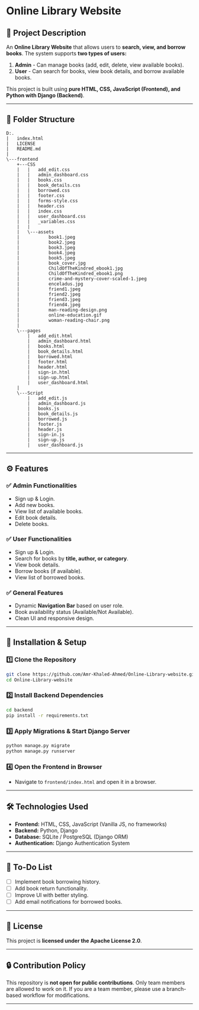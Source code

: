 # Online Library Website

## 📌 Project Description

An **Online Library Website** that allows users to **search, view, and borrow books**. The system supports **two types of users:**

1. **Admin** - Can manage books (add, edit, delete, view available books).
2. **User** - Can search for books, view book details, and borrow available books.

This project is built using **pure HTML, CSS, JavaScript (Frontend), and Python with Django (Backend)**.

---

## 📁 Folder Structure

```
D:.
|   index.html
|   LICENSE
|   README.md
|
\---frontend
    +---CSS
    |   |   add_edit.css
    |   |   admin_dashboard.css
    |   |   books.css
    |   |   book_details.css
    |   |   borrowed.css
    |   |   footer.css
    |   |   forms-style.css
    |   |   header.css
    |   |   index.css
    |   |   user_dashboard.css
    |   |   _variables.css
    |   |
    |   \---assets
    |           book1.jpeg
    |           book2.jpeg
    |           book3.jpeg
    |           book4.jpeg
    |           book5.jpeg
    |           book_cover.jpg
    |           ChildOfTheKindred_ebook1.jpg
    |           ChildOfTheKindred_ebook1.png
    |           crime-and-mystery-cover-scaled-1.jpeg
    |           enceladus.jpg
    |           friend1.jpeg
    |           friend2.jpeg
    |           friend3.jpeg
    |           friend4.jpeg
    |           man-reading-design.png
    |           online-education.gif
    |           woman-reading-chair.png
    |
    \---pages
        |   add_edit.html
        |   admin_dashboard.html
        |   books.html
        |   book_details.html
        |   borrowed.html
        |   footer.html
        |   header.html
        |   sign-in.html
        |   sign-up.html
        |   user_dashboard.html
    |
    \---Script
        |   add_edit.js
        |   admin_dashboard.js
        |   books.js
        |   book_details.js
        |   borrowed.js
        |   footer.js
        |   header.js
        |   sign-in.js
        |   sign-up.js
        |   user_dashboard.js
```

---

## ⚙️ Features

### ✅ **Admin Functionalities**

- Sign up & Login.
- Add new books.
- View list of available books.
- Edit book details.
- Delete books.

### ✅ **User Functionalities**

- Sign up & Login.
- Search for books by **title, author, or category**.
- View book details.
- Borrow books (if available).
- View list of borrowed books.

### ✅ **General Features**

- Dynamic **Navigation Bar** based on user role.
- Book availability status (Available/Not Available).
- Clean UI and responsive design.

---

## 🔧 Installation & Setup

### **1️⃣ Clone the Repository**

```sh
git clone https://github.com/Amr-Khaled-Ahmed/Online-Library-website.git
cd Online-Library-website
```

### **2️⃣ Install Backend Dependencies**

```sh
cd backend
pip install -r requirements.txt
```

### **3️⃣ Apply Migrations & Start Django Server**

```sh
python manage.py migrate
python manage.py runserver
```

### **4️⃣ Open the Frontend in Browser**

- Navigate to `frontend/index.html` and open it in a browser.

---

## 🛠 Technologies Used

- **Frontend:** HTML, CSS, JavaScript (Vanilla JS, no frameworks)
- **Backend:** Python, Django
- **Database:** SQLite / PostgreSQL (Django ORM)
- **Authentication:** Django Authentication System

---

## 📌 To-Do List

- [ ] Implement book borrowing history.
- [ ] Add book return functionality.
- [ ] Improve UI with better styling.
- [ ] Add email notifications for borrowed books.

---

## 📜 License

This project is **licensed under the Apache License 2.0**.

---

## 🔒 Contribution Policy

This repository is **not open for public contributions**. Only team members are allowed to work on it. If you are a team member, please use a branch-based workflow for modifications.

---
